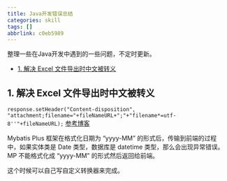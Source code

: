 ```yaml
---
title: Java开发错误总结
categories: skill
tags: []
abbrlink: c0eb5989
---
```


整理一些在Java开发中遇到的一些问题，不定时更新。

<!-- more -->

<!-- @import "[TOC]" {cmd="toc" depthFrom=2 depthTo=6 orderedList=true} -->

<!-- code_chunk_output -->

- [1. 解决 Excel 文件导出时中文被转义](#1-解决-excel-文件导出时中文被转义)

<!-- /code_chunk_output -->

## 1. 解决 Excel 文件导出时中文被转义

`response.setHeader("Content-disposition", "attachment;filename="+fileNameURL+";"+"filename*=utf-8''"+fileNameURL);`
[参考博客](https://blog.csdn.net/qq_28869233/article/details/87979552?spm=1035.2023.3001.6557&utm_medium=distribute.pc_relevant_bbs_down.none-task-blog-2~default~OPENSEARCH~default-6.nonecase&depth_1-utm_source=distribute.pc_relevant_bbs_down.none-task-blog-2~default~OPENSEARCH~default-6.nonecase
)

Mybatis Plus 框架在格式化日期为 “yyyy-MM” 的形式后，传输到前端的过程中，如果实体类是 Date 类型，数据库是 datetime 类型，那么会出现异常错误。MP 不能格式化成 “yyyy-MM” 的形式然后返回给前端。

这个时候可以自己写自定义转换器来完成。

